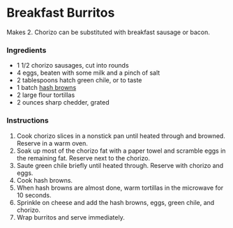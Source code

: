 # Breakfast Burritos

Makes 2. Chorizo can be substituted with breakfast sausage or bacon.

### Ingredients

- 1 1/2 chorizo sausages, cut into rounds
- 4 eggs, beaten with some milk and a pinch of salt
- 2 tablespoons hatch green chile, or to taste
- 1 batch [hash browns](hash-browns.md)
- 2 large flour tortillas
- 2 ounces sharp chedder, grated

### Instructions

1. Cook chorizo slices in a nonstick pan until heated through and browned. Reserve in a warm oven.
2. Soak up most of the chorizo fat with a paper towel and scramble eggs in the remaining fat. Reserve next to the chorizo.
3. Saute green chile briefly until heated through. Reserve with chorizo and eggs.
4. Cook hash browns.
5. When hash browns are almost done, warm tortillas in the microwave for 10 seconds.
6. Sprinkle on cheese and add the hash browns, eggs, green chile, and chorizo.
7. Wrap burritos and serve immediately.
